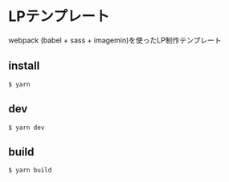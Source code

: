 # LPテンプレート
 
webpack (babel + sass + imagemin)を使ったLP制作テンプレート
 
## install
 
```
$ yarn
```
 
## dev

```
$ yarn dev
```
 
## build

```
$ yarn build
```
 
 
